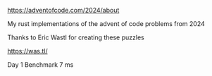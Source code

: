 https://adventofcode.com/2024/about

My rust implementations of the advent of code problems from 2024

Thanks to Eric Wastl for creating these puzzles

https://was.tl/


Day 1 Benchmark
7 ms

